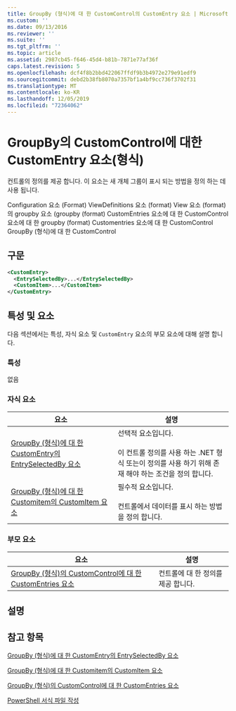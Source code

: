 ```yaml
---
title: GroupBy (형식)에 대 한 CustomControl의 CustomEntry 요소 | Microsoft Docs
ms.custom: ''
ms.date: 09/13/2016
ms.reviewer: ''
ms.suite: ''
ms.tgt_pltfrm: ''
ms.topic: article
ms.assetid: 2987cb45-f646-45d4-b81b-7871e77af36f
caps.latest.revision: 5
ms.openlocfilehash: dcf4f8b2bbd422067ffdf9b3b4972e279e91edf9
ms.sourcegitcommit: debd2b38fb8070a7357bf1a4bf9cc736f3702f31
ms.translationtype: MT
ms.contentlocale: ko-KR
ms.lasthandoff: 12/05/2019
ms.locfileid: "72364062"
---
```

# <a name="customentry-element-for-customcontrol-for-groupby-format"></a>GroupBy의 CustomControl에 대한 CustomEntry 요소(형식)

컨트롤의 정의를 제공 합니다. 이 요소는 새 개체 그룹이 표시 되는 방법을 정의 하는 데 사용 됩니다.

Configuration 요소 (Format) ViewDefinitions 요소 (format) View 요소 (format)의 groupby 요소 (groupby (format) CustomEntries 요소에 대 한 CustomControl 요소에 대 한 groupby (format) Customentries 요소에 대 한 CustomControl GroupBy (형식)에 대 한 CustomControl

## <a name="syntax"></a>구문

```xml
<CustomEntry>
  <EntrySelectedBy>...</EntrySelectedBy>
  <CustomItem>...</CustomItem>
</CustomEntry>
```

## <a name="attributes-and-elements"></a>특성 및 요소

다음 섹션에서는 특성, 자식 요소 및 `CustomEntry` 요소의 부모 요소에 대해 설명 합니다.

### <a name="attributes"></a>특성

없음

### <a name="child-elements"></a>자식 요소

|요소|설명|
|-------------|-----------------|
|[GroupBy (형식)에 대 한 CustomEntry의 EntrySelectedBy 요소](./entryselectedby-element-for-customentry-for-groupby-format.md)|선택적 요소입니다.<br /><br /> 이 컨트롤 정의를 사용 하는 .NET 형식 또는이 정의를 사용 하기 위해 존재 해야 하는 조건을 정의 합니다.|
|[GroupBy (형식)에 대 한 Customitem의 CustomItem 요소](./customitem-element-for-customentry-for-groupby-format.md)|필수적 요소입니다.<br /><br /> 컨트롤에서 데이터를 표시 하는 방법을 정의 합니다.|

### <a name="parent-elements"></a>부모 요소

|요소|설명|
|-------------|-----------------|
|[GroupBy (형식)의 CustomControl에 대 한 CustomEntries 요소](./customentries-element-for-customcontrol-for-groupby-format.md)|컨트롤에 대 한 정의를 제공 합니다.|

## <a name="remarks"></a>설명

## <a name="see-also"></a>참고 항목

[GroupBy (형식)에 대 한 CustomEntry의 EntrySelectedBy 요소](./entryselectedby-element-for-customentry-for-groupby-format.md)

[GroupBy (형식)에 대 한 Customitem의 CustomItem 요소](./customitem-element-for-customentry-for-groupby-format.md)

[GroupBy (형식)의 CustomControl에 대 한 CustomEntries 요소](./customentries-element-for-customcontrol-for-groupby-format.md)

[PowerShell 서식 파일 작성](./writing-a-powershell-formatting-file.md)
